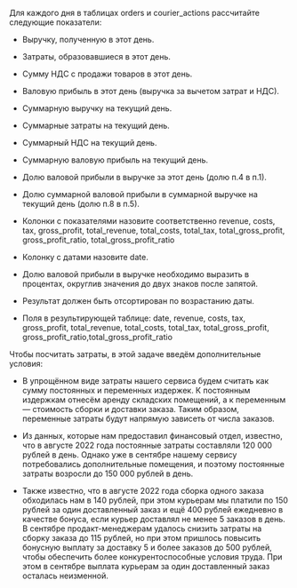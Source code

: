 Для каждого дня в таблицах orders и courier_actions рассчитайте следующие показатели:

- Выручку, полученную в этот день.

- Затраты, образовавшиеся в этот день.

- Сумму НДС с продажи товаров в этот день.

- Валовую прибыль в этот день (выручка за вычетом затрат и НДС).

- Суммарную выручку на текущий день.

- Суммарные затраты на текущий день.

- Суммарный НДС на текущий день.

- Суммарную валовую прибыль на текущий день.

- Долю валовой прибыли в выручке за этот день (долю п.4 в п.1).

- Долю суммарной валовой прибыли в суммарной выручке на текущий день (долю п.8 в п.5).

- Колонки с показателями назовите соответственно revenue, costs, tax, gross_profit, total_revenue, total_costs, total_tax, total_gross_profit, gross_profit_ratio, total_gross_profit_ratio

- Колонку с датами назовите date.

- Долю валовой прибыли в выручке необходимо выразить в процентах, округлив значения до двух знаков после запятой.

- Результат должен быть отсортирован по возрастанию даты.

- Поля в результирующей таблице: date, revenue, costs, tax, gross_profit, total_revenue, total_costs, total_tax, total_gross_profit, gross_profit_ratio,total_gross_profit_ratio

Чтобы посчитать затраты, в этой задаче введём дополнительные условия:

- В упрощённом виде затраты нашего сервиса будем считать как сумму постоянных и переменных издержек. К постоянным издержкам отнесём аренду складских помещений, а к переменным — стоимость сборки и доставки заказа. Таким образом, переменные затраты будут напрямую зависеть от числа заказов.

- Из данных, которые нам предоставил финансовый отдел, известно, что в августе 2022 года постоянные затраты составляли 120 000 рублей в день. Однако уже в сентябре нашему сервису потребовались дополнительные помещения, и поэтому постоянные затраты возросли до 150 000 рублей в день.

- Также известно, что в августе 2022 года сборка одного заказа обходилась нам в 140 рублей, при этом курьерам мы платили по 150 рублей за один доставленный заказ и ещё 400 рублей ежедневно в качестве бонуса, если курьер доставлял не менее 5 заказов в день. В сентябре продакт-менеджерам удалось снизить затраты на сборку заказа до 115 рублей, но при этом пришлось повысить бонусную выплату за доставку 5 и более заказов до 500 рублей, чтобы обеспечить более конкурентоспособные условия труда. При этом в сентябре выплата курьерам за один доставленный заказ осталась неизменной.
